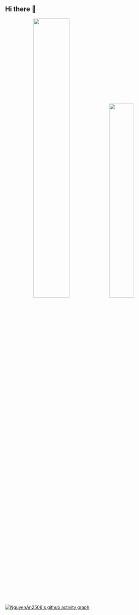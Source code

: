## Hi there 👋

<!--
**NguyenAn2506/NguyenAn2506** is a ✨ _special_ ✨ repository because its `README.md` (this file) appears on your GitHub profile.

Here are some ideas to get you started:

- 🔭 I’m currently working on ...
- 🌱 I’m currently learning ...
- 👯 I’m looking to collaborate on ...
- 🤔 I’m looking for help with ...
- 💬 Ask me about ...
- 📫 How to reach me: ...
- 😄 Pronouns: ...
- ⚡ Fun fact: ...
-->

<p align="center">
  <img width="48%" src="https://github-readme-stats.vercel.app/api?username=NguyenAn2506&show_icons=true&hide_border=false&show_owner=true&title_color=ff6e96&theme=tokyonight&layout=compact" />
  <img width="40%" src="https://github-readme-stats.vercel.app/api/top-langs/?username=NguyenAn2506&theme=tokyonight&custom_title=Top%20Languages&hide_border=false&layout=compact" />
</p>

<!-- GitHub Activity Graph -->
[![NguyenAn2506's github activity graph](https://github-readme-activity-graph.vercel.app/graph?username=NguyenAn2506&theme=tokyo-night)](https://github.com/Ashutosh00710/github-readme-activity-graph)


